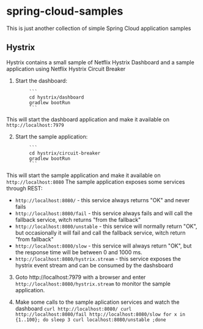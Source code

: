 # spring-cloud-samples

This is just another collection of simple Spring Cloud application samples

## Hystrix
Hystrix contains a small sample of Netflix Hystrix Dashboard and a sample application using Netflix Hystrix Circuit Breaker


1. Start the dashboard:

            ```
            cd hystrix/dashboard
            gradlew bootRun
            ```

This will start the dashboard application and make it available on `http://localhost:7979`

2. Start the sample application:

            ```
            cd hystrix/circuit-breaker
            gradlew bootRun
            ```

This will start the sample application and make it available on `http://localhost:8080`
The sample application exposes some services through REST:
* `http://localhost:8080/` - this service always returns "OK" and never fails
* `http://localhost:8080/fail` - this service always fails and will call the fallback service, witch returns "from the fallback"
* `http://localhost:8080/unstable` - this service will normally return "OK", but occasionally it will fail and call the fallback service, witch return "from fallback"
* `http://localhost:8080/slow` - this service will always return "OK", but the response time will be between 0 and 1000 ms.
* `http://localhost:8080/hystrix.stream` - this service exposes the hystrix event stream and can be consumed by the dashsboard


3. Goto http://localhost:7979 with a browser and enter `http://localhost:8080/hystrix.stream` to monitor the sample application.

4. Make some calls to the sample aplication services and watch the dashboard
            ```
            curl http://localhost:8080/
            curl http://localhost:8080/fail
            http://localhost:8080/slow
            for x in {1..100}; do sleep 3 curl localhost:8080/unstable ;done
            ```
